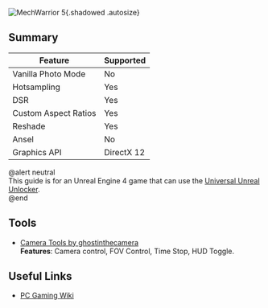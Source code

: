 ![MechWarrior 5](Images\mw5.png "Shot by ghostinthecamera"){.shadowed .autosize}

## Summary

Feature | Supported
--|--
Vanilla Photo Mode | No
Hotsampling | Yes
DSR | Yes
Custom Aspect Ratios | Yes
Reshade | Yes
Ansel | No
Graphics API | DirectX 12

@alert neutral  
This guide is for an Unreal Engine 4 game that can use the [Universal Unreal Unlocker](https://framedsc.com/GeneralGuides/universal_ue4_consoleunlocker.htm).  
@end
 
## Tools

* [Camera Tools by ghostinthecamera](https://github.com/ghostinthecamera/IGCS-GITC)  
**Features**: Camera control, FOV Control, Time Stop, HUD Toggle. 

## Useful Links

* [PC Gaming Wiki](https://www.pcgamingwiki.com/wiki/MechWarrior_5:_Mercenaries)
